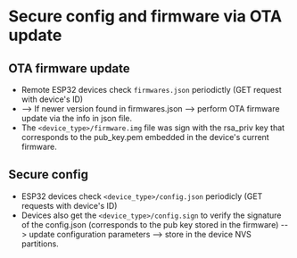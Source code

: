 # Secure config and firmware via OTA update

## OTA firmware update
- Remote ESP32 devices check `firmwares.json` periodictly (GET request with device's ID)
- --> If newer version found in firmwares.json --> perform OTA firmware update via the info in json file.
- The `<device_type>/firmware.img` file was sign with the rsa_priv key that corresponds to the pub_key.pem embedded in the device's current firmware.

## Secure config 
- ESP32 devices check `<device_type>/config.json` periodicly (GET requests with device's ID)
- Devices also get the `<device_type>/config.sign` to verify the signature of the config.json (corresponds to the pub key stored in the firmware) --> update configuration parameters --> store in the device NVS partitions.

